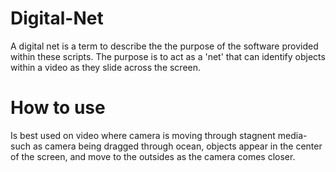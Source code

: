# Digital-Net
A digital net is a term to describe the the purpose of the software provided within these scripts. The purpose is to act as a 'net' that can identify objects within a video as they slide across the screen.

# How to use
Is best used on video where camera is moving through stagnent media- such as camera being dragged through ocean, objects appear in the center of the screen, and move to the outsides as the camera comes closer.
